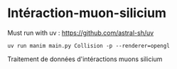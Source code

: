 # Intéraction-muon-silicium
Must run with uv : https://github.com/astral-sh/uv

```uv run manim main.py Collision -p --renderer=opengl```

Traitement de données d'intéractions muons silicium
